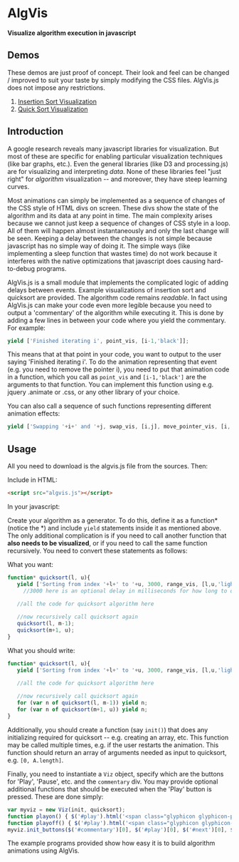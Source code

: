 AlgVis
======

**Visualize algorithm execution in javascript**

Demos
-----
These demos are just proof of concept. Their look and feel can be changed / improved to suit your taste by simply modifying the CSS files. AlgVis.js does not impose any restrictions.

1. [Insertion Sort Visualization](http://faculty.iiit.ac.in/~vikram/algvis/insertionsort.html)
2. [Quick Sort Visualization](http://faculty.iiit.ac.in/~vikram/algvis/quicksort.html)

Introduction
------------
A google research reveals many javascript libraries for visualization. But most of these are specific for enabling particular visualization techniques (like bar graphs, etc.). Even the general libraries (like D3 and processing.js) are for visualizing and interpreting _data_. None of these libraries feel "just right" for _algorithm_ visualization -- and moreover, they have steep learning curves.

Most animations can simply be implemented as a sequence of changes of the CSS style of HTML divs on screen. These divs show the state of the algorithm and its data at any point in time. The main complexity arises because we cannot just keep a sequence of changes of CSS style in a loop. All of them will happen almost instantaneously and only the last change will be seen. Keeping a delay between the changes is not simple because javascript has no simple way of doing it. The simple ways (like implementing a sleep function that wastes time) do not work because it interferes with the native optimizations that javascript does causing hard-to-debug programs.

AlgVis.js is a small module that implements the complicated logic of adding delays between events. Example visualizations of insertion sort and quicksort are provided. The algorithm code remains _readable_. In fact using AlgVis.js can make your code even more legible because you need to output a 'commentary' of the algorithm while executing it. This is done by adding a few lines in between your code where you yield the commentary. For example:

``` javascript
yield ['Finished iterating i', point_vis, [i-1,'black']];
```

This means that at that point in your code, you want to output to the user saying 'Finished iterating i'. To do the animation representing that event (e.g. you need to remove the pointer i), you need to put that animation code in a function, which you call as `point_vis` and  `[i-1,'black']` are the arguments to that function. You can implement this function using e.g. jquery .animate or .css, or any other library of your choice.

You can also call a sequence of such functions representing different animation effects:

``` javascript
yield ['Swapping '+i+' and '+j, swap_vis, [i,j], move_pointer_vis, [i,'black',j,'red']];
```

Usage
-----

All you need to download is the algvis.js file from the sources. Then:

Include in HTML:

``` html
<script src="algvis.js"></script>
```

In your javascript:

Create your algorithm as a generator. To do this, define it as a function\* (notice the \*) and include `yield` statements inside it as mentioned above. The only additional complication is if you need to call another function that **also needs to be visualized**, or if you need to call the same function recursively. You need to convert these statements as follows:

What you want:

``` javascript
function* quicksort(l, u){
   yield ['Sorting from index '+l+' to '+u, 3000, range_vis, [l,u,'lightcyan']];
     //3000 here is an optional delay in milliseconds for how long to display this commentary; default is 2000

   //all the code for quicksort algorithm here
   
   //now recursively call quicksort again
   quicksort(l, m-1);
   quicksort(m+1, u);
}
```

What you should write:

``` javascript
function* quicksort(l, u){
   yield ['Sorting from index '+l+' to '+u, 3000, range_vis, [l,u,'lightcyan']];

   //all the code for quicksort algorithm here
   
   //now recursively call quicksort again
   for (var n of quicksort(l, m-1)) yield n;
   for (var n of quicksort(m+1, u)) yield n;
}
```

Additionally, you should create a function (say `init()`) that does any initializing required for quicksort -- e.g. creating an array, etc. This function may be called multiple times, e.g. if the user restarts the animation. This function should return an array of arguments needed as input to quicksort, e.g. `[0, A.length]`.

Finally, you need to instantiate a `Viz` object, specify which are the buttons for 'Play', 'Pause', etc. and the `commentary` div. You may provide optional additional functions that should be executed when the 'Play' button is pressed. These are done simply:

``` javascript
var myviz = new Viz(init, quicksort);
function playon() { $('#play').html('<span class="glyphicon glyphicon-play"></span>'); }
function playoff() { $('#play').html('<span class="glyphicon glyphicon-pause"></span>'); }
myviz.init_buttons($('#commentary')[0], $('#play')[0], $('#next')[0], $('#stop')[0], playon, playoff);
```

The example programs provided show how easy it is to build algorithm animations using AlgVis.
